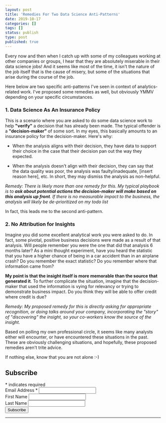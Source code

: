 ```yaml
---
layout: post
title: 'Remedies For Two Data Science Anti-Patterns'
date: 2019-10-17 
categories: []
tags: []
status: publish
type: post
published: true
---
```


Every now and then when I catch up with some of my colleagues working at other companies or groups, I hear that they are absolutely miserable in their data science jobs! And it seems like most of the time, it isn't the nature of the job itself that is the cause of misery, but some of the situations that arise during the course of the job.

Here below are two specific anti-patterns I've seen in context of analytics-related work. I've proposed some remedies as well, but obviously YMMV depending on your specific circumstances.

### 1. Data Science As An Insurance Policy
This is a scenario where you are asked to do some data science work to help **"verify"** a decision that has already been made. The typical offender is a **"decision-maker"** of some sort. In my eyes, this basically amounts to an insurance policy for the decision-maker. Here's why:

- When the analysis aligns with their decision, they have data to support their choice in the case that their decision pan out the way they expected.

- When the analysis doesn't align with their decision, they can say that the data quality was poor, the analysis was faulty/inadequate, [insert reason here], etc. In short, they may dismiss the analysis as non-helpful.

*Remedy: There is likely more than one remedy for this. My typical playbook is to **ask about potential actions the decision-maker will make based on this analysis up front**. If there is no measurable impact to the business, the analysis will likely be de-prioritized on my todo list*

In fact, this leads me to the second anti-pattern.

### 2. No Attribution for Insights
Imagine you did some excellent analytical work you were asked to do. In fact, some pivotal, positive business decisions were made as a result of that analysis. Will people remember you were the one that did that analysis 6 months later? As a mini thought experiment, have you heard the statistic that you have a higher chance of being in a car accident than in an airplane crash? Do you remember the exact statistic? Do you remember where that information came from?

**My point is that the insight itself is more memorable than the source that generated it**. To further complicate the situation, imagine that the decision-maker that used the information is vying for relevancy or trying to demonstrate business impact. Do you think they will be able to offer credit where credit is due?

*Remedy: My proposed remedy for this is directly asking for appropriate recognition, or doing talks around your company, incorporating the "story" of "discovering" the insight, so your co-workers know the source of the insight.*

Based on polling my own professional circle, it seems like many analysts either will encounter, or have encountered these situations in the past. These are obviously challenging situations, and hopefully, these proposed remedies aren't trite advice. 

If nothing else, know that you are not alone :-)


<link href="//cdn-images.mailchimp.com/embedcode/classic-10_7.css" rel="stylesheet" type="text/css">
<div id="mc_embed_signup">
<form action="https://nikhilgopal.us7.list-manage.com/subscribe/post?u=b0b52489b0b8cc0e8222a8c2a&amp;id=7c04e611ce" method="post" id="mc-embedded-subscribe-form" name="mc-embedded-subscribe-form" class="validate" target="_blank" novalidate>
    <div id="mc_embed_signup_scroll">
	<h2>Subscribe</h2>
<div class="indicates-required"><span class="asterisk">*</span> indicates required</div>
<div class="mc-field-group">
	<label for="mce-EMAIL">Email Address  <span class="asterisk">*</span>
</label>
	<input type="email" value="" name="EMAIL" class="required email" id="mce-EMAIL">
</div>
<div class="mc-field-group">
	<label for="mce-FNAME">First Name </label>
	<input type="text" value="" name="FNAME" class="" id="mce-FNAME">
</div>
<div class="mc-field-group">
	<label for="mce-LNAME">Last Name </label>
	<input type="text" value="" name="LNAME" class="" id="mce-LNAME">
</div>
	<div id="mce-responses" class="clear">
		<div class="response" id="mce-error-response" style="display:none"></div>
		<div class="response" id="mce-success-response" style="display:none"></div>
	</div>    <!-- real people should not fill this in and expect good things - do not remove this or risk form bot signups-->
    <div style="position: absolute; left: -5000px;" aria-hidden="true"><input type="text" name="b_b0b52489b0b8cc0e8222a8c2a_7c04e611ce" tabindex="-1" value=""></div>
    <div class="clear"><input type="submit" value="Subscribe" name="subscribe" id="mc-embedded-subscribe" class="button"></div>
    </div>
</form>
</div>
<script type='text/javascript' src='//s3.amazonaws.com/downloads.mailchimp.com/js/mc-validate.js'></script><script type='text/javascript'>(function($) {window.fnames = new Array(); window.ftypes = new Array();fnames[0]='EMAIL';ftypes[0]='email';fnames[1]='FNAME';ftypes[1]='text';fnames[2]='LNAME';ftypes[2]='text';fnames[3]='ADDRESS';ftypes[3]='address';fnames[4]='PHONE';ftypes[4]='phone';}(jQuery));var $mcj = jQuery.noConflict(true);</script>
<!--End mc_embed_signup-->


-------
